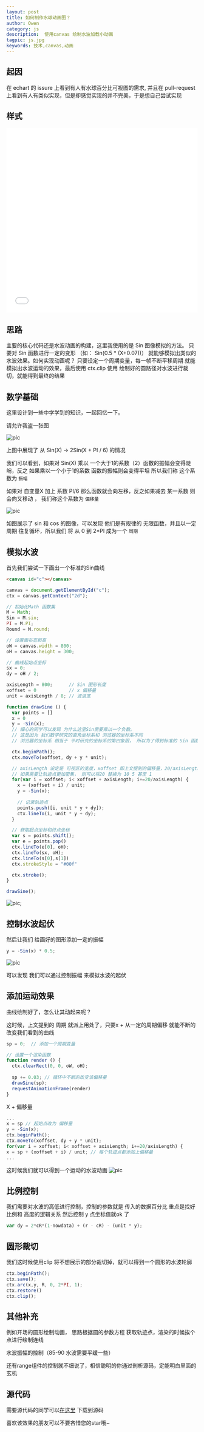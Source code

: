 ```yaml
---
layout: post
title: 如何制作水球动画图？
author: Owen
category: js
description:  使用canvas 绘制水波加载小动画
tagpic: js.jpg
keywords: 技术,canvas,动画
---
```


## 起因

在 echart 的 issure 上看到有人有水球百分比可视图的需求, 并且在 pull-request 上看到有人有类似实现，但是却感觉实现的并不完美，于是想自己尝试实现

## 样式

<iframe height='486' scrolling='no' title='rWBKJp' src='//codepen.io/numerhero/embed/rWBKJp/?height=486&theme-id=0&default-tab=result&embed-version=2' frameborder='no' allowtransparency='true' allowfullscreen='true' style='width: 100%;'>See the Pen <a href='http://codepen.io/numerhero/pen/rWBKJp/'>rWBKJp</a> by Owen (<a href='http://codepen.io/numerhero'>@numerhero</a>) on <a href='http://codepen.io'>CodePen</a>.
</iframe>

## 思路

主要的核心代码还是水波动画的构建，这里我使用的是 Sin 图像模拟的方法。
只要对 Sin 函数进行一定的变形 （如： Sin(0.5 * (X+0.07))） 就能够模拟出类似的水波效果。如何实现动画呢？
只要设定一个周期变量，每一帧不断平移周期 就能模拟出水波运动的效果，最后使用 ctx.clip 
使用 绘制好的圆路径对水波进行裁切，就能得到最终的结果

## 数学基础

这里设计到一些中学学到的知识，一起回忆一下。

请允许我盗一张图

![pic](http://numerhero.github.io/assets/img/sin.jpg)

上图中展现了 从 Sin(X) -> 2Sin(X + PI / 6) 的情况

我们可以看到，如果对 Sin(X) 乘以 一个大于1的系数（2）函数的振幅会变得陡峭，反之 如果乘以一个小于1的系数 函数的振幅则会变得平坦 所以我们称 这个系数为 `振幅`

如果对 自变量X 加上 系数 PI/6  那么函数就会向左移，反之如果减去 某一系数 则会向又移动 ， 我们称这个系数为 `偏移量`

![pic](http://numerhero.github.io/assets/img/sin2.jpg)

如图展示了 sin 和 cos 的图像，可以发现 他们是有规律的 无限函数，并且以一定周期 往复循环，所以我们 将 从 0 到 2*PI 成为一个 `周期` 

## 模拟水波

首先我们尝试一下画出一个标准的Sin曲线

```html
<canvas id="c"></canvas>
```

```js
canvas = document.getElementById("c");
ctx = canvas.getContext("2d");

// 初始化Math 函数集
M = Math;
Sin = M.sin;
PI = M.PI;
Round = M.round;

// 设置画布宽和高
oW = canvas.width = 800;
oH = canvas.height = 300;

// 曲线起始点坐标
sx = 0;
dy = oH / 2;

axisLength = 800;      // Sin 图形长度
xoffset = 0            // x 偏移量
unit = axisLength / 8; // 波浪宽

function drawSine () {
  var points = []
  x = 0
  y = -Sin(x);  
  // 细心的同学可以发现 为什么这里Sin需要乘以一个负数。
  // 这是因为 我们数学研究的直角坐标系和 浏览器的坐标系不同
  // 浏览器的坐标系 相当于 平时研究的坐标系的第四象限， 所以为了得到标准的 Sin 函数我们需要取负

  ctx.beginPath();
  ctx.moveTo(xoffset, dy + y * unit);

  // axisLength 设定是 可视区的宽度，xoffset 即上文提到的偏移量，20/axisLength 即 每 20/axisLength 取一个轨迹点
  // 如果需要让轨迹点更加密集， 则可以将20 替换为 10 5 甚至 1  
  for(var i = xoffset; i< xoffset + axisLength; i+=20/axisLength) {
    x = (xoffset + i) / unit;
    y = -Sin(x);
    
    // 记录轨迹点
    points.push([i, unit * y + dy]);
    ctx.lineTo(i, unit * y + dy);
  }

  // 获取起点坐标和终点坐标
  var s = points.shift();
  var e = points.pop()
  ctx.lineTo(e[0], oH);
  ctx.lineTo(sx, oH);
  ctx.lineTo(s[0],s[1])
  ctx.strokeStyle = "#00f"

  ctx.stroke();
}

drawSine();
```

![pic](http://numerhero.github.io/assets/img/sin3.jpg);

## 控制水波起伏

然后让我们 给画好的图形添加一定的振幅

```js
y = -Sin(x) * 0.5;
```

![pic](http://numerhero.github.io/assets/img/sin4.jpg)

可以发现 我们可以通过控制振幅 来模拟水波的起伏

## 添加运动效果

曲线绘制好了，怎么让其动起来呢？

这时候，上文提到的 周期 就派上用处了，只要x + 从一定的周期偏移 就能不断的改变我们看到的曲线

```js
sp = 0;  // 添加一个周期变量

// 设置一个渲染函数
function render () {
  ctx.clearRect(0, 0, oW, oH);
    
  sp += 0.03; // 循环中不断的改变该偏移量
  drawSine(sp);
  requestAnimationFrame(render)
}
```

X + 偏移量

```js
...
x = sp // 起始点改为 偏移量
y = -Sin(x);
ctx.beginPath();
ctx.moveTo(xoffset, dy + y * unit);
for(var i = xoffset; i< xoffset + axisLength; i+=20/axisLength) {
x = sp + (xoffset + i) / unit; // 每个轨迹点都添加上偏移量
...
```

这时候我们就可以得到一个运动的水波动画
![pic](http://numerhero.github.io/assets/img/sin5.gif)

## 比例控制

我们需要对水波的高低进行控制，控制的参数就是 传入的数据百分比 
重点是找好 比例和 高度的逻辑关系 然后控制 y 点坐标值就ok 了

```js
var dy = 2*cR*(1-nowdata) + (r - cR) - (unit * y);
```

## 圆形裁切

我们这时候使用clip 将不想展示的部分裁切掉，就可以得到一个圆形的水波轮廓

```js
ctx.beginPath();  
ctx.save();
ctx.arc(x,y, R, 0, 2*PI, 1);
ctx.restore()
ctx.clip(); 
```

## 其他补充

例如开场的圆形绘制动画，
思路根据圆的参数方程 获取轨迹点，渲染的时候挨个点进行绘制连线

水波振幅的控制（85-90 水波需要平缓一些）

还有range组件的控制就不细说了，相信聪明的你通过剖析源码，定能明白里面的玄机

## 源代码

需要源代码的同学可以[在这里](https://github.com/NumerHero/animations) 下载到源码

喜欢该效果的朋友可以不要吝惜您的star哦~
